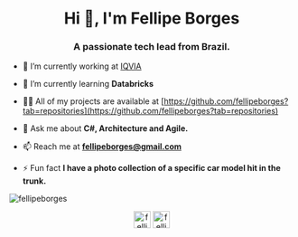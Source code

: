<h1 align="center">Hi 👋, I'm Fellipe Borges</h1>
<h3 align="center">A passionate tech lead from Brazil.</h3>

- 🔭 I’m currently working at [IQVIA](https://www.iqvia.com/)

- 🌱 I’m currently learning **Databricks**

- 👨‍💻 All of my projects are available at [https://github.com/fellipeborges?tab=repositories](https://github.com/fellipeborges?tab=repositories)

- 💬 Ask me about **C#, Architecture and Agile.**

- 📫 Reach me at **fellipeborges@gmail.com**

- ⚡ Fun fact **I have a photo collection of a specific car model hit in the trunk.**

<p><img align="center" src="https://github-readme-stats.vercel.app/api/top-langs/?username=fellipeborges&layout=compact&hide=html" alt="fellipeborges" /></p>

<p align="center">
<a href="https://linkedin.com/in/fellipeborges" target="blank"><img align="center" src="https://cdn.jsdelivr.net/npm/simple-icons@3.0.1/icons/linkedin.svg" alt="fellipeborges" height="30" width="30" /></a>
<a href="https://stackoverflow.com/users/fellipe-borges" target="blank"><img align="center" src="https://cdn.jsdelivr.net/npm/simple-icons@3.0.1/icons/stackoverflow.svg" alt="fellipe-borges" height="30" width="30" /></a>
</p>
